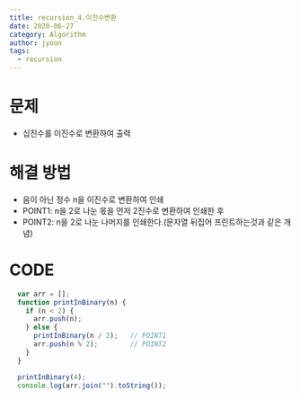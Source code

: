 ```yaml
---
title: recursion_4.이진수변환
date: 2020-06-27
category: Algorithm
author: jyoon
tags:
  - recursion
--- 
```

 
# 문제
  * 십진수를 이진수로 변환하여 출력

# 해결 방법
  * 음이 아닌 정수 n을 이진수로 변환하여 인쇄
  * POINT1: n을 2로 나눈 몫을 먼저 2진수로 변환하여 인쇄한 후 
  * POINT2: n을 2로 나눈 나머지를 인쇄한다.(문자열 뒤집어 프린트하는것과 같은 개념)

# CODE 
  ``` js
    var arr = [];
    function printInBinary(n) {
      if (n < 2) {
        arr.push(n);
      } else {
        printInBinary(n / 2);   // POINT1
        arr.push(n % 2);        // POINT2
      }
    }

    printInBinary(4);
    console.log(arr.join("").toString());
  ```
